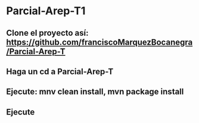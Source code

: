 # Parcial-Arep-T1

## Clone el proyecto así: https://github.com/franciscoMarquezBocanegra/Parcial-Arep-T

## Haga un cd a Parcial-Arep-T

##  Ejecute: mnv clean install, mvn package install

## Ejecute
